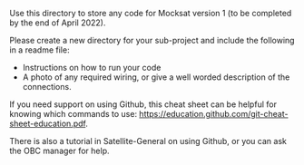 Use this directory to store any code for Mocksat version 1 (to be completed by the end of April 2022).

Please create a new directory for your sub-project and include the following in a readme file:

- Instructions on how to run your code
- A photo of any required wiring, or give a well worded description of the connections.
 
If you need support on using Github, this cheat sheet can be helpful for knowing which commands to use: https://education.github.com/git-cheat-sheet-education.pdf.

There is also a tutorial in Satellite-General on using Github, or you can ask the OBC manager for help.

